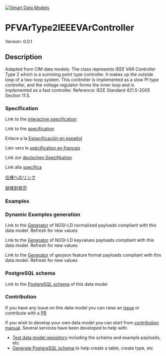 [![Smart Data Models](https://smartdatamodels.org/wp-content/uploads/2022/01/SmartDataModels_logo.png "Logo")](https://smartdatamodels.org)
# PFVArType2IEEEVArController
Version: 0.0.1

## Description 

Adapted from CIM data models. The class represents IEEE VAR Controller Type 2 which is a summing point type controller. It makes up the outside loop of a two-loop system. This controller is implemented as a slow PI type controller, and the voltage regulator forms the inner loop and is implemented as a fast controller.  Reference: IEEE Standard 421.5-2005 Section 11.5.
### Specification

Link to the [interactive specification](https://swagger.lab.fiware.org/?url=https://smart-data-models.github.io/dataModel.EnergyCIM/PFVArType2IEEEVArController/swagger.yaml)

Link to the [specification](https://github.com/smart-data-models/dataModel.EnergyCIM/blob/master/PFVArType2IEEEVArController/doc/spec.md)

Enlace a la [Especificación en español](https://github.com/smart-data-models/dataModel.EnergyCIM/blob/master/PFVArType2IEEEVArController/doc/spec_ES.md)

Lien vers le [spécification en français](https://github.com/smart-data-models/dataModel.EnergyCIM/blob/master/PFVArType2IEEEVArController/doc/spec_FR.md)

Link zur [deutschen Spezifikation](https://github.com/smart-data-models/dataModel.EnergyCIM/blob/master/PFVArType2IEEEVArController/doc/spec_DE.md)

Link alla [specifica](https://github.com/smart-data-models/dataModel.EnergyCIM/blob/master/PFVArType2IEEEVArController/doc/spec_IT.md)

[仕様へのリンク](https://github.com/smart-data-models/dataModel.EnergyCIM/blob/master/PFVArType2IEEEVArController/doc/spec_JA.md)

[链接到规范](https://github.com/smart-data-models/dataModel.EnergyCIM/blob/master/PFVArType2IEEEVArController/doc/spec_ZH.md)
### Examples
### Dynamic Examples generation

Link to the [Generator](https://smartdatamodels.org/extra/ngsi-ld_generator.php?schemaUrl=https://raw.githubusercontent.com/smart-data-models/dataModel.EnergyCIM/master/PFVArType2IEEEVArController/schema.json&email=info@smartdatamodels.org) of NGSI-LD normalized payloads compliant with this data model. Refresh for new values

Link to the [Generator](https://smartdatamodels.org/extra/ngsi-ld_generator_keyvalues.php?schemaUrl=https://raw.githubusercontent.com/smart-data-models/dataModel.EnergyCIM/master/PFVArType2IEEEVArController/schema.json&email=info@smartdatamodels.org) of NGSI-LD keyvalues payloads compliant with this data model. Refresh for new values

Link to the [Generator](https://smartdatamodels.org/extra/geojson_features_generator.php?schemaUrl=https://raw.githubusercontent.com/smart-data-models/dataModel.EnergyCIM/master/PFVArType2IEEEVArController/schema.json&email=info@smartdatamodels.org) of geojson feature format payloads compliant with this data model. Refresh for new values
### PostgreSQL schema

Link to the [PostgreSQL schema](https://github.com/smart-data-models/dataModel.EnergyCIM/blob/master/PFVArType2IEEEVArController/schema.sql) of this data model
### Contribution

 If you have any issue on this data model you can raise an [issue](https://github.com/smart-data-models/dataModel.EnergyCIM/issues)  or contribute with a [PR](https://github.com/smart-data-models/dataModel.EnergyCIM/pulls)

 If you wish to develop your own data model you can start from [contribution manual](https://bit.ly/contribution_manual). Several services have been developed to help with: 
 - [Test data model repository](https://smartdatamodels.org/index.php/data-models-contribution-api/) including the schema and example payloads, etc
 - [Generate PostgreSQL schema](https://smartdatamodels.org/index.php/sql-service/) to help create a table, create type, etc
